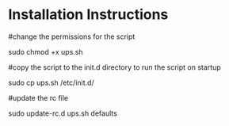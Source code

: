 # Installation Instructions


#change the permissions for the script 

  sudo chmod +x ups.sh

#copy the script to the init.d directory to run the script on startup

  sudo cp ups.sh /etc/init.d/

#update the rc file

  sudo update-rc.d ups.sh defaults

